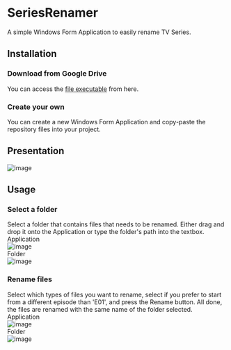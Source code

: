 # SeriesRenamer
A simple Windows Form Application to easily rename TV Series.

## Installation

### Download from Google Drive

You can access the [file executable](https://drive.google.com/open?id=1mZlez65VchUOnIxxuRrUK0zqJbRKBHyb) from here.

### Create your own

You can create a new Windows Form Application and copy-paste the repository files into your project.

## Presentation

![image](https://drive.google.com/uc?export=view&id=1YMdKqvMwVOpcyt4Huc4PfXDEn5GW6-0M)

## Usage

### Select a folder

Select a folder that contains files that needs to be renamed. Either drag and drop it onto the Application or type the folder's path into the textbox.
<br/>Application<br/>
![image](https://drive.google.com/uc?export=view&id=1vsqsSaZDOlCz3wJ84iXnn7XmS2Mz-Dz9)
<br/>Folder<br/>
![image](https://drive.google.com/uc?export=view&id=10_yOFvYMHF_ohtEOQ03mQSkMqUpAoJrJ)

### Rename files

Select which types of files you want to rename, select if you prefer to start from a different episode than 'E01', and press the Rename button. All done, the files are renamed with the same name of the folder selected.
<br/>Application<br/>
![image](https://drive.google.com/uc?export=view&id=1nAl7GTDtBPJHrdwlJ4QcNmdvkGMnQd-b)
<br/>Folder<br/>
![image](https://drive.google.com/uc?export=view&id=1Kba6FwDlVaLJt2xpDd674Xsc658AaEMC)





